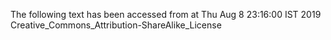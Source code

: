 The following text has been accessed from at Thu Aug 8 23:16:00 IST 2019
Creative_Commons_Attribution-ShareAlike_License
